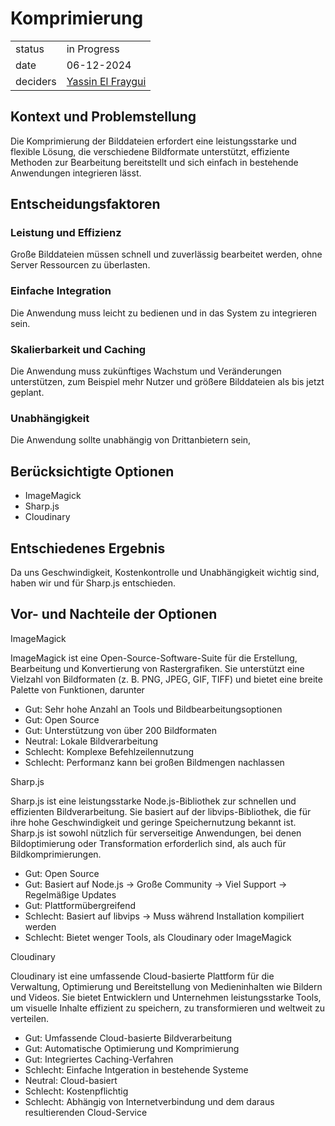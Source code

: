# Komprimierung

|          |                                                            |
| -------- | ---------------------------------------------------------- |
| status   | in Progress                                                |
| date     | 06-12-2024                                                 |
| deciders | [Yassin El Fraygui](https://github.com/yasabi04) |
## Kontext und Problemstellung
Die Komprimierung der Bilddateien erfordert eine leistungsstarke und flexible Lösung, die verschiedene Bildformate unterstützt, effiziente Methoden zur Bearbeitung bereitstellt und sich einfach in bestehende Anwendungen integrieren lässt.
## Entscheidungsfaktoren
### Leistung und Effizienz
Große Bilddateien müssen schnell und zuverlässig bearbeitet werden, ohne Server Ressourcen zu überlasten.
### Einfache Integration
Die Anwendung muss leicht zu bedienen und in das System zu integrieren sein.
### Skalierbarkeit und Caching
Die Anwendung muss zukünftiges Wachstum und Veränderungen unterstützen, zum Beispiel mehr Nutzer und größere Bilddateien als bis jetzt geplant.
### Unabhängigkeit
Die Anwendung sollte unabhängig von Drittanbietern sein, 
## Berücksichtigte Optionen
* ImageMagick
* Sharp.js
* Cloudinary
## Entschiedenes Ergebnis
Da uns Geschwindigkeit, Kostenkontrolle und Unabhängigkeit wichtig sind, haben wir und für Sharp.js entschieden.
## Vor- und Nachteile der Optionen
ImageMagick

ImageMagick ist eine Open-Source-Software-Suite für die Erstellung, Bearbeitung und Konvertierung von Rastergrafiken. Sie unterstützt eine Vielzahl von Bildformaten (z. B. PNG, JPEG, GIF, TIFF) und bietet eine breite Palette von Funktionen, darunter 

- Gut: Sehr hohe Anzahl an Tools und Bildbearbeitungsoptionen
- Gut: Open Source
- Gut: Unterstützung von über 200 Bildformaten
- Neutral: Lokale Bildverarbeitung
- Schlecht: Komplexe Befehlzeilennutzung
- Schlecht: Performanz kann bei großen Bildmengen nachlassen

Sharp.js

Sharp.js ist eine leistungsstarke Node.js-Bibliothek zur schnellen und effizienten Bildverarbeitung. Sie basiert auf der libvips-Bibliothek, die für ihre hohe Geschwindigkeit und geringe Speichernutzung bekannt ist. Sharp.js ist sowohl nützlich für serverseitige Anwendungen, bei denen Bildoptimierung oder Transformation erforderlich sind, als auch für Bildkomprimierungen.

- Gut: Open Source
- Gut: Basiert auf Node.js -> Große Community -> Viel Support -> Regelmäßige Updates
- Gut: Plattformübergreifend
- Schlecht: Basiert auf libvips -> Muss während Installation kompiliert werden
- Schlecht: Bietet wenger Tools, als Cloudinary oder ImageMagick

Cloudinary

Cloudinary ist eine umfassende Cloud-basierte Plattform für die Verwaltung, Optimierung und Bereitstellung von Medieninhalten wie Bildern und Videos. Sie bietet Entwicklern und Unternehmen leistungsstarke Tools, um visuelle Inhalte effizient zu speichern, zu transformieren und weltweit zu verteilen.

- Gut: Umfassende Cloud-basierte Bildverarbeitung
- Gut: Automatische Optimierung und Komprimierung
- Gut: Integriertes Caching-Verfahren
- Schlecht: Einfache Intgeration in bestehende Systeme
- Neutral: Cloud-basiert
- Schlecht: Kostenpflichtig
- Schlecht: Abhängig von Internetverbindung und dem daraus resultierenden Cloud-Service

